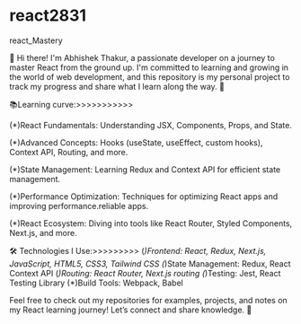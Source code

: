 # react2831
react_Mastery

👋 Hi there! I'm Abhishek Thakur, a passionate developer on a journey to master React from the ground up. I'm committed to learning and growing in the world of web development, and this repository is my personal project to track my progress and share what I learn along the way. 🚀

📚Learning curve:>>>>>>>>>>>

(*)React Fundamentals: Understanding JSX, Components, Props, and State.

(*)Advanced Concepts: Hooks (useState, useEffect, custom hooks), Context API, Routing, and more.

(*)State Management: Learning Redux and Context API for efficient state management.

(*)Performance Optimization: Techniques for optimizing React apps and improving performance.reliable apps.

(*)React Ecosystem: Diving into tools like React Router, Styled Components, Next.js, and more.

🛠️ Technologies I Use:>>>>>>>>>
(*)Frontend: React, Redux, Next.js, JavaScript, HTML5, CSS3, Tailwind CSS
(*)State Management: Redux, React Context API
(*)Routing: React Router, Next.js routing
(*)Testing: Jest, React Testing Library
(*)Build Tools: Webpack, Babel

Feel free to check out my repositories for examples, projects, and notes on my React learning journey! Let’s connect and share knowledge. 🌟


